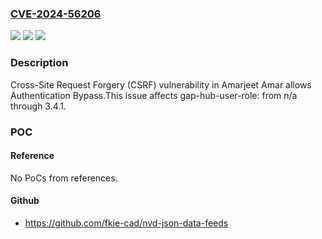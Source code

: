 ### [CVE-2024-56206](https://cve.mitre.org/cgi-bin/cvename.cgi?name=CVE-2024-56206)
![](https://img.shields.io/static/v1?label=Product&message=gap-hub-user-role&color=blue)
![](https://img.shields.io/static/v1?label=Version&message=n%2Fa%3C%3D%203.4.1%20&color=brighgreen)
![](https://img.shields.io/static/v1?label=Vulnerability&message=CWE-352%20Cross-Site%20Request%20Forgery%20(CSRF)&color=brighgreen)

### Description

Cross-Site Request Forgery (CSRF) vulnerability in Amarjeet Amar allows Authentication Bypass.This issue affects gap-hub-user-role: from n/a through 3.4.1.

### POC

#### Reference
No PoCs from references.

#### Github
- https://github.com/fkie-cad/nvd-json-data-feeds

